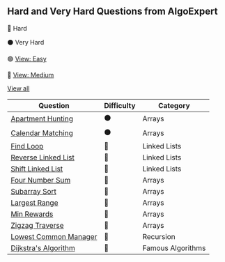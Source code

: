 ## Hard and Very Hard Questions from AlgoExpert
🔴 Hard

⚫ Very Hard


🟢 [View: Easy](/Easy%20Problems/EasyREADME.md)

🔵 [View: Medium](/Medium%20Problems/MediumREADME.md)

[View all](/README.md)

| Question                                                                                          | Difficulty | Category             |
| ------------------------------------------------------------------------------------------------- | ---------- | ----------------------  |
| [Apartment Hunting](/Very%20Hard/Apartment%20Hunting.ipynb)                                              | ⚫         | Arrays                  |
| [Calendar Matching](/Very%20Hard/Calendar%20Matching.py)                                                 | ⚫         | Arrays                  |
| [Find Loop](/Hard%20Problems/Find%20Loop.py)                                                             | 🔴         | Linked Lists            |
| [Reverse Linked List](/Hard%20Problems/Reverse%20Linked%20List.py)                                       | 🔴         | Linked Lists            |
| [Shift Linked List](/Hard%20Problems/Shift%20Linked%20List.py)                                           | 🔴         | Linked Lists            |
| [Four Number Sum](/Hard%20Problems/Four%20Number%20Sum.py)                                               | 🔴         | Arrays                  |
| [Subarray Sort](/Hard%20Problems/Subarray%20Sort.py)                                                     | 🔴         | Arrays                  |
| [Largest Range](/Hard%20Problems/Largest%20Range.py)                                                     | 🔴         | Arrays                  |
| [Min Rewards](/Hard%20Problems/Min%20Rewards.py)                                                         | 🔴         | Arrays                  |
| [Zigzag Traverse](/Hard%20Problems/Zigzag%20Traverse.py)                                                 | 🔴         | Arrays                  |
| [Lowest Common Manager](/Hard%20Problems/Lowest%20Common%20Manager.py)                                   | 🔴         | Recursion               |
| [Dijkstra's Algorithm](/Hard%20Problems/Dijkstra's%20Algorithm.py)                                       | 🔴         | Famous Algorithms       |